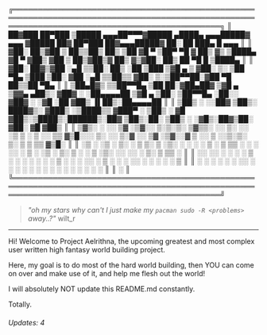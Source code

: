 ╔══════════════════════════════════════════════════════════════════════════════════════════════════════════════════════════════════════════════╗
║  ██▓███   ██▀███   ▒█████   ▄▄▄██▀▀▀▓█████  ▄████▄  ▄▄▄█████▓    ▄▄▄      ▓█████  ██▓     ██▀███   ██▓▄▄▄█████▓ ██░ ██  ███▄    █  ▄▄▄       ║
║ ▓██░  ██▒▓██ ▒ ██▒▒██▒  ██▒   ▒██   ▓█   ▀ ▒██▀ ▀█  ▓  ██▒ ▓▒   ▒████▄    ▓█   ▀ ▓██▒    ▓██ ▒ ██▒▓██▒▓  ██▒ ▓▒▓██░ ██▒ ██ ▀█   █ ▒████▄     ║
║ ▓██░ ██▓▒▓██ ░▄█ ▒▒██░  ██▒   ░██   ▒███   ▒▓█    ▄ ▒ ▓██░ ▒░   ▒██  ▀█▄  ▒███   ▒██░    ▓██ ░▄█ ▒▒██▒▒ ▓██░ ▒░▒██▀▀██░▓██  ▀█ ██▒▒██  ▀█▄   ║
║ ▒██▄█▓▒ ▒▒██▀▀█▄  ▒██   ██░▓██▄██▓  ▒▓█  ▄ ▒▓▓▄ ▄██▒░ ▓██▓ ░    ░██▄▄▄▄██ ▒▓█  ▄ ▒██░    ▒██▀▀█▄  ░██░░ ▓██▓ ░ ░▓█ ░██ ▓██▒  ▐▌██▒░██▄▄▄▄██  ║
║ ▒██▒ ░  ░░██▓ ▒██▒░ ████▓▒░ ▓███▒   ░▒████▒▒ ▓███▀ ░  ▒██▒ ░     ▓█   ▓██▒░▒████▒░██████▒░██▓ ▒██▒░██░  ▒██▒ ░ ░▓█▒░██▓▒██░   ▓██░ ▓█   ▓██▒ ║
║ ▒▓▒░ ░  ░░ ▒▓ ░▒▓░░ ▒░▒░▒░  ▒▓▒▒░   ░░ ▒░ ░░ ░▒ ▒  ░  ▒ ░░       ▒▒   ▓▒█░░░ ▒░ ░░ ▒░▓  ░░ ▒▓ ░▒▓░░▓    ▒ ░░    ▒ ░░▒░▒░ ▒░   ▒ ▒  ▒▒   ▓▒█░ ║
║ ░▒ ░       ░▒ ░ ▒░  ░ ▒ ▒░  ▒ ░▒░    ░ ░  ░  ░  ▒       ░         ▒   ▒▒ ░ ░ ░  ░░ ░ ▒  ░  ░▒ ░ ▒░ ▒ ░    ░     ▒ ░▒░ ░░ ░░   ░ ▒░  ▒   ▒▒ ░ ║
║ ░░         ░░   ░ ░ ░ ░ ▒   ░ ░ ░      ░   ░          ░           ░   ▒      ░     ░ ░     ░░   ░  ▒ ░  ░       ░  ░░ ░   ░   ░ ░   ░   ▒    ║
║             ░         ░ ░   ░   ░      ░  ░░ ░                        ░  ░   ░  ░    ░  ░   ░      ░            ░  ░  ░         ░       ░  ░ ║
║                                            ░                                                                                                 ║
╚══════════════════════════════════════════════════════════════════════════════════════════════════════════════════════════════════════════════╝

> _"oh my stars why can't I just make my `pacman sudo -R <problems>` away..?"_
> wilt_r

---

Hi! Welcome to Project Aelrithna, the upcoming greatest and most complex user written high fantasy world building project.

Here, my goal is to do most of the hard world building, then YOU can come on over and make use of it, and help me flesh out the world!

I will absolutely NOT update this README.md constantly.

Totally.

###### Updates: 4
